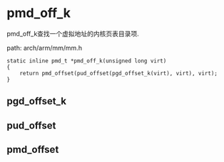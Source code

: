 pmd_off_k
========================================

pmd_off_k查找一个虚拟地址的内核页表目录项.

path: arch/arm/mm/mm.h
```
static inline pmd_t *pmd_off_k(unsigned long virt)
{
    return pmd_offset(pud_offset(pgd_offset_k(virt), virt), virt);
}
```

pgd_offset_k
----------------------------------------

pud_offset
----------------------------------------

pmd_offset
----------------------------------------